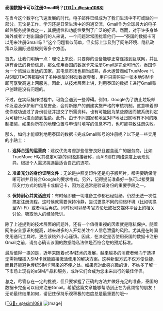 **泰国数据卡可以注册Gmail吗？[[TG💪+ @esim1088](https://t.me/s/esim1088)]**

在当今这个数字化飞速发展的时代，电子邮件已经成为了我们生活中不可或缺的一部分。无论是工作、学习还是日常生活中的沟通交流，Gmail作为全球最大的电子邮件服务提供商之一，其便捷性和功能性受到了广泛的好评。然而，对于许多身处海外或者计划出国旅行的人来说，一个问题常常困扰着他们——“泰国的数据卡可以用来注册Gmail吗？”这个问题看似简单，但实际上涉及到了网络环境、隐私政策以及国际通信规则等多个方面。

首先，让我们明确一点：理论上来说，只要你的设备能够正常连接到互联网，并且拥有合法的身份信息，那么使用泰国的数据卡来注册Gmail是完全可行的。泰国作为一个旅游业发达的国家，其电信市场也相当成熟，各大运营商如TrueMove H、AIS和DTAC等都提供了多种类型的移动数据套餐，用户只需购买一张本地SIM卡即可享受高速上网服务。因此，从技术层面上讲，利用泰国的数据卡进行Gmail账户创建是没有问题的。

不过，在实际操作过程中，可能会遇到一些障碍。例如，Google为了防止垃圾邮件泛滥及保护用户信息安全，会对新账户的创建实施严格的审核机制。这意味着即使你成功通过了身份验证并提交了所需资料，也有可能因为某些原因而被系统判定为可疑行为进而遭到拒绝。此外，由于不同国家和地区对IP地址归属地有不同的限制措施，如果你所在的地理位置与申请时填写的信息不符，也可能导致注册失败。

那么，如何才能顺利地用泰国的数据卡完成Gmail账号的注册呢？以下是一些实用的小贴士：

1. **选择合适的运营商**：建议优先考虑那些信誉良好且覆盖面广的服务商。比如TrueMove H以其稳定可靠的网络连接著称，而AIS则在网络速度上表现优异。根据个人需求挑选最适合自己的选项。
   
2. **准备充分的身份证明文件**：无论是护照复印件还是电子版照片，都需要确保清晰可辨并且符合Google的要求格式。另外，记得提前准备好一张可以接受国际支付方式的信用卡或借记卡，因为这通常是验证身份的重要手段之一。

3. **保持耐心并灵活应对**：有时候即便一切准备工作都已经就绪，仍然无法一次性搞定注册流程。这时候就需要保持冷静，尝试更换不同的网络环境（比如切换至Wi-Fi）或者稍后再试。同时也可以参考官方论坛或社交媒体平台上的相关讨论，吸取他人的经验教训。

除了上述提到的技术层面的问题外，还有一个值得重视的因素就是隐私保护。随着网络安全意识的提高，越来越多的人开始关注个人信息泄露的风险。尤其是在跨国使用通讯工具时，更应该格外小心谨慎。因此，在决定是否使用泰国的数据卡注册Gmail之前，请务必确认该国的数据隐私法律是否符合您的预期标准。

最后值得一提的是，近年来随着eSIM技术的发展，越来越多的消费者倾向于选择无需物理插入SIM卡就能直接激活使用的解决方案。这种新型方式不仅方便快捷，而且还能避免传统SIM卡带来的不便之处。如果您对此感兴趣的话，不妨多了解一下市场上现有的eSIM产品和服务，或许它们会成为您未来出行的最佳伴侣。

总之，尽管存在一定的挑战，但只要掌握了正确的方法并做好充足的准备，泰国的数据卡完全可以用来注册Gmail。希望这篇文章能够帮助到正在为此烦恼的朋友！无论最终结果如何，请记住保持乐观积极的态度总是最重要的哦～

[[TG💪+ @esim1088](https://t.me/s/esim1088) ![Image](https://i.postimg.cc/4NQfJmqS/Snipaste-2025-05-13-00-14-12.png)]